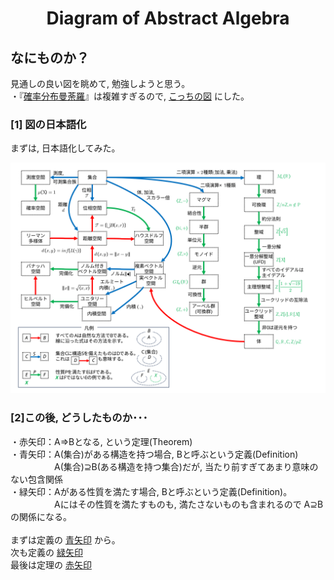 <html lang="ja">
    <head>
        <meta charset="utf-8" />
    </head>
    <body>
<h1><center>Diagram of Abstract Algebra</center></h1>
<h2>なにものか？</h2>
<p>
見通しの良い図を眺めて, 勉強しようと思う。<br>
・『<a href="https://www.math.wm.edu/~leemis/chart/UDR/UDR.html">確率分布曼荼羅</a>』は複雑すぎるので, <a href="https://www.reddit.com/r/math/comments/99y547/my_digram_of_abstract_algebra_and_other_stuff/?tl=es-es#lightbox">こっちの図</a> にした。 
</p>
<h3>[1] 図の日本語化</h3>
<p>
まずは, 日本語化してみた。
</p>
<center><img src="images/diagram.svg"></center>

<h3>[2]この後, どうしたものか･･･</h3>
<p>
・赤矢印：A⇒Bとなる, という定理(Theorem)<br>
・青矢印：A(集合)がある構造を持つ場合, Bと呼ぶという定義(Definition)<br>
　　　　　A(集合)⊇B(ある構造を持つ集合)だが, 当たり前すぎてあまり意味のない包含関係<br>
・緑矢印：Aがある性質を満たす場合, Bと呼ぶという定義(Definition)。<br>
　　　　　Aにはその性質を満たすものも, 満たさないものも含まれるので A⊇Bの関係になる。<br>
<br>
まずは定義の <a href="https://boyoyon.github.io/Diagram_of_Abstract_Algebra/blue_arrows.html">青矢印</a> から。<br>
次も定義の <a href="https://boyoyon.github.io/Diagram_of_Abstract_Algebra/green_arrows.html">緑矢印</a><br>
最後は定理の <a href="https://boyoyon.github.io/Diagram_of_Abstract_Algebra/red_arrows.html">赤矢印</a><br>
</p>
    </body>
</html>

